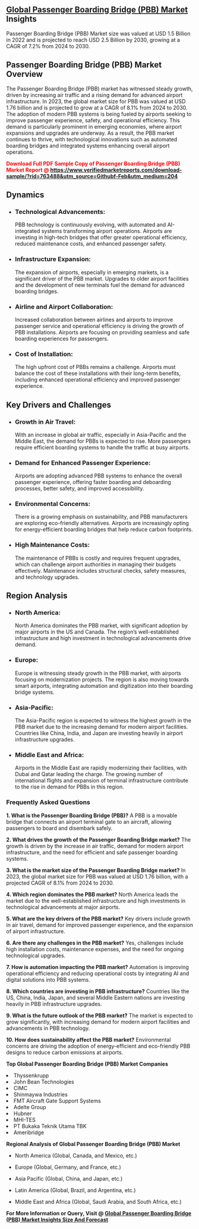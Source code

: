<h2><a href="https://www.verifiedmarketreports.com/download-sample/?rid=763488&amp;utm_source=Githubf&amp;utm_medium=204" target="_blank">Global Passenger Boarding Bridge (PBB) Market</a> Insights</h2><p>Passenger Boarding Bridge (PBB) Market size was valued at USD 1.5 Billion in 2022 and is projected to reach USD 2.5 Billion by 2030, growing at a CAGR of 7.2% from 2024 to 2030.</p><p> <h2>Passenger Boarding Bridge (PBB) Market Overview</h2> <p>The Passenger Boarding Bridge (PBB) market has witnessed steady growth, driven by increasing air traffic and a rising demand for advanced airport infrastructure. In 2023, the global market size for PBB was valued at USD 1.76 billion and is projected to grow at a CAGR of 8.1% from 2024 to 2030. The adoption of modern PBB systems is being fueled by airports seeking to improve passenger experience, safety, and operational efficiency. This demand is particularly prominent in emerging economies, where airport expansions and upgrades are underway. As a result, the PBB market continues to thrive, with technological innovations such as automated boarding bridges and integrated systems enhancing overall airport operations.</p> <p><strong><p><span class=""><span style="color: #ff0000;"><strong>Download Full PDF Sample Copy of Passenger Boarding Bridge (PBB) Market Report</strong> @ </span><a href="https://www.verifiedmarketreports.com/download-sample/?rid=763488&amp;utm_source=Githubf-Feb&amp;utm_medium=204" target="_blank">https://www.verifiedmarketreports.com/download-sample/?rid=763488&amp;utm_source=Githubf-Feb&amp;utm_medium=204</a></span></p></strong></p> <h2>Dynamics</h2> <ul> <li><h3>Technological Advancements:</h3> PBB technology is continuously evolving, with automated and AI-integrated systems transforming airport operations. Airports are investing in high-tech bridges that offer greater operational efficiency, reduced maintenance costs, and enhanced passenger safety.</li> <li><h3>Infrastructure Expansion:</h3> The expansion of airports, especially in emerging markets, is a significant driver of the PBB market. Upgrades to older airport facilities and the development of new terminals fuel the demand for advanced boarding bridges.</li> <li><h3>Airline and Airport Collaboration:</h3> Increased collaboration between airlines and airports to improve passenger service and operational efficiency is driving the growth of PBB installations. Airports are focusing on providing seamless and safe boarding experiences for passengers.</li> <li><h3>Cost of Installation:</h3> The high upfront cost of PBBs remains a challenge. Airports must balance the cost of these installations with their long-term benefits, including enhanced operational efficiency and improved passenger experience.</li> </ul> <h2>Key Drivers and Challenges</h2> <ul> <li><h3>Growth in Air Travel:</h3> With an increase in global air traffic, especially in Asia-Pacific and the Middle East, the demand for PBBs is expected to rise. More passengers require efficient boarding systems to handle the traffic at busy airports.</li> <li><h3>Demand for Enhanced Passenger Experience:</h3> Airports are adopting advanced PBB systems to enhance the overall passenger experience, offering faster boarding and deboarding processes, better safety, and improved accessibility.</li> <li><h3>Environmental Concerns:</h3> There is a growing emphasis on sustainability, and PBB manufacturers are exploring eco-friendly alternatives. Airports are increasingly opting for energy-efficient boarding bridges that help reduce carbon footprints.</li> <li><h3>High Maintenance Costs:</h3> The maintenance of PBBs is costly and requires frequent upgrades, which can challenge airport authorities in managing their budgets effectively. Maintenance includes structural checks, safety measures, and technology upgrades.</li> </ul> <h2>Region Analysis</h2> <ul> <li><h3>North America:</h3> North America dominates the PBB market, with significant adoption by major airports in the US and Canada. The region’s well-established infrastructure and high investment in technological advancements drive demand.</li> <li><h3>Europe:</h3> Europe is witnessing steady growth in the PBB market, with airports focusing on modernization projects. The region is also moving towards smart airports, integrating automation and digitization into their boarding bridge systems.</li> <li><h3>Asia-Pacific:</h3> The Asia-Pacific region is expected to witness the highest growth in the PBB market due to the increasing demand for modern airport facilities. Countries like China, India, and Japan are investing heavily in airport infrastructure upgrades.</li> <li><h3>Middle East and Africa:</h3> Airports in the Middle East are rapidly modernizing their facilities, with Dubai and Qatar leading the charge. The growing number of international flights and expansion of terminal infrastructure contribute to the rise in demand for PBBs in this region.</li> </ul> <h3>Frequently Asked Questions</h3> <p><strong>1. What is the Passenger Boarding Bridge (PBB)?</strong> A PBB is a movable bridge that connects an airport terminal gate to an aircraft, allowing passengers to board and disembark safely.</p> <p><strong>2. What drives the growth of the Passenger Boarding Bridge market?</strong> The growth is driven by the increase in air traffic, demand for modern airport infrastructure, and the need for efficient and safe passenger boarding systems.</p> <p><strong>3. What is the market size of the Passenger Boarding Bridge market?</strong> In 2023, the global market size for PBB was valued at USD 1.76 billion, with a projected CAGR of 8.1% from 2024 to 2030.</p> <p><strong>4. Which region dominates the PBB market?</strong> North America leads the market due to the well-established infrastructure and high investments in technological advancements at major airports.</p> <p><strong>5. What are the key drivers of the PBB market?</strong> Key drivers include growth in air travel, demand for improved passenger experience, and the expansion of airport infrastructure.</p> <p><strong>6. Are there any challenges in the PBB market?</strong> Yes, challenges include high installation costs, maintenance expenses, and the need for ongoing technological upgrades.</p> <p><strong>7. How is automation impacting the PBB market?</strong> Automation is improving operational efficiency and reducing operational costs by integrating AI and digital solutions into PBB systems.</p> <p><strong>8. Which countries are investing in PBB infrastructure?</strong> Countries like the US, China, India, Japan, and several Middle Eastern nations are investing heavily in PBB infrastructure upgrades.</p> <p><strong>9. What is the future outlook of the PBB market?</strong> The market is expected to grow significantly, with increasing demand for modern airport facilities and advancements in PBB technology.</p> <p><strong>10. How does sustainability affect the PBB market?</strong> Environmental concerns are driving the adoption of energy-efficient and eco-friendly PBB designs to reduce carbon emissions at airports.</p> </p><p><strong>Top Global Passenger Boarding Bridge (PBB) Market Companies</strong></p><div data-test-id=""><p><li>Thyssenkrupp</li><li> John Bean Technologies</li><li> CIMC</li><li> Shinmaywa Industries</li><li> FMT Aircraft Gate Support Systems</li><li> Adelte Group</li><li> Hubner</li><li> MHI-TES</li><li> PT Bukaka Teknik Utama TBK</li><li> Ameribridge</li></p><div><strong>Regional Analysis of&nbsp;Global Passenger Boarding Bridge (PBB) Market</strong></div><ul><li dir="ltr"><p dir="ltr">North America&nbsp;(Global, Canada, and Mexico, etc.)</p></li><li dir="ltr"><p dir="ltr">Europe (Global, Germany, and France, etc.)</p></li><li dir="ltr"><p dir="ltr">Asia Pacific&nbsp;(Global, China, and Japan, etc.)</p></li><li dir="ltr"><p dir="ltr">Latin America&nbsp;(Global, Brazil, and Argentina, etc.)</p></li><li dir="ltr">Middle East and Africa&nbsp;(Global, Saudi Arabia, and South Africa, etc.)</li></ul><p><strong>For More Information or Query, Visit @&nbsp;</strong><strong><a href="https://www.verifiedmarketreports.com/product/passenger-boarding-bridge-pbb-market/?utm_source=Githubf&amp;utm_medium=204" target="_blank">Global Passenger Boarding Bridge (PBB) Market Insights Size And Forecast</a></strong></p></div>
